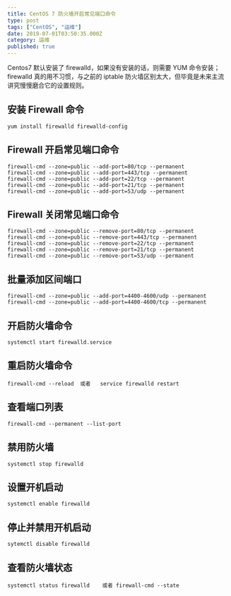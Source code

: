 ```yaml
---
title: CentOS 7 防火墙开启常见端口命令
type: post
tags: ["CentOS", "运维"]
date: 2019-07-01T03:50:35.000Z
category: 运维
published: true
---
```


Centos7 默认安装了 firewalld，如果没有安装的话，则需要 YUM 命令安装；firewalld 真的用不习惯，与之前的 iptable 防火墙区别太大，但毕竟是未来主流讲究慢慢磨合它的设置规则。

<a name="4aaf5d24"></a>
## 安装 Firewall 命令
```shell
yum install firewalld firewalld-config
```

<a name="e49f88df"></a>
## Firewall 开启常见端口命令
```shell
firewall-cmd --zone=public --add-port=80/tcp --permanent
firewall-cmd --zone=public --add-port=443/tcp --permanent
firewall-cmd --zone=public --add-port=22/tcp --permanent
firewall-cmd --zone=public --add-port=21/tcp --permanent
firewall-cmd --zone=public --add-port=53/udp --permanent
```

<a name="96bfd945"></a>
## Firewall 关闭常见端口命令
```shell
firewall-cmd --zone=public --remove-port=80/tcp --permanent
firewall-cmd --zone=public --remove-port=443/tcp --permanent
firewall-cmd --zone=public --remove-port=22/tcp --permanent
firewall-cmd --zone=public --remove-port=21/tcp --permanent
firewall-cmd --zone=public --remove-port=53/udp --permanent
```

<a name="c9769260"></a>
## 批量添加区间端口
```shell
firewall-cmd --zone=public --add-port=4400-4600/udp --permanent
firewall-cmd --zone=public --add-port=4400-4600/tcp --permanent
```

<a name="d4b16b51"></a>
## 开启防火墙命令
```shell
systemctl start firewalld.service
```

<a name="3f64273c"></a>
## 重启防火墙命令
```shell
firewall-cmd --reload  或者   service firewalld restart
```

<a name="b9750533"></a>
## 查看端口列表
```shell
firewall-cmd --permanent --list-port
```

<a name="880fde70"></a>
## 禁用防火墙
```shell
systemctl stop firewalld
```

<a name="4b9f9f02"></a>
## 设置开机启动
```shell
systemctl enable firewalld
```

<a name="8070c2ee"></a>
## 停止并禁用开机启动
```shell
sytemctl disable firewalld
```

<a name="45d9d51f"></a>
## 查看防火墙状态
```shell
systemctl status firewalld    或者 firewall-cmd --state
```


